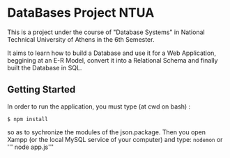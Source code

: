 # DataBases Project NTUA

  This is a project under the course of "Database Systems" in National Technical University of Athens in the 6th Semester.
  
  It aims to learn how to build a Database and use it for a Web Application, beggining at an E-R Model, convert it into a Relational Schema and finally built the Database in SQL.
  
  ## Getting Started
  In order to run the application, you must type (at cwd on bash) : 
  ```
  $ npm install 
  ``` 
  so as to sychronize the modules of the json.package.
  Then you open Xampp (or the local MySQL service of your computer) and type: ``` nodemon ``` or ''' node app.js'''
